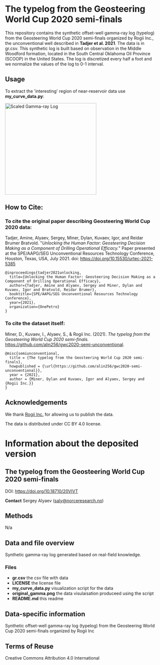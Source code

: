 # The typelog from the Geosteering World Cup 2020 semi-finals 

This repository contains the synthetic offset-well gamma-ray log (typelog) from the Geosteering World Cup 2020 semi-finals organized by Rogii Inc., the unconventional well described in **Tadjer et al. 2021**. The data is in gr.csv.
This synthetic log is built based on observation in the Middle Woodford formation, located in the South Central Oklahoma Oil Province (SCOOP) in the United States. 
The log is discretized every half a foot and we normalize the values of the log to 0-1 interval.

## Usage

To extract the 'interesting' region of near-reservoir data use **my_curve_data.py**:

<img src="https://github.com/alin256/gwc2020-semi-unconventional-typelog/blob/main/original_gamma.png" 
     width="300" 
     title="Scaled Gamma-ray Log">


## How to Cite:

### To cite the original paper describing Geosteering World Cup 2020 data:

Tadjer, Amine, Alyaev, Sergey, Miner, Dylan, Kuvaev, Igor, and Reidar Brumer Bratvold. "*Unlocking the Human Factor: Geosteering Decision Making as a Component of Drilling Operational Efficacy.*" Paper presented at the SPE/AAPG/SEG Unconventional Resources Technology Conference, Houston, Texas, USA, July 2021. doi: https://doi.org/10.15530/urtec-2021-5385

```
@inproceedings{tadjer2021unlocking,
  title={Unlocking the Human Factor: Geosteering Decision Making as a Component of Drilling Operational Efficacy},
  author={Tadjer, Amine and Alyaev, Sergey and Miner, Dylan and Kuvaev, Igor and Bratvold, Reidar Brumer},
  booktitle={SPE/AAPG/SEG Unconventional Resources Technology Conference},
  year={2021},
  organization={OnePetro}
}
```


### To cite the dataset itself:

Miner, D., Kuvaev, I., Alyaev, S., & Rogii Inc. (2021). *The typelog from the Geosteering World Cup 2020 semi-finals.* https://github.com/alin256/gwc2020-semi-unconventional.

```
@misc{semiunconventional,
  title = {The typelog from the Geosteering World Cup 2020 semi-finals},
  howpublished = {\url{https://github.com/alin256/gwc2020-semi-unconventional}},
  year = {2021},
  author = {Miner, Dylan and Kuvaev, Igor and Alyaev, Sergey and {Rogii Inc.}}
}
```

## Acknowledgements 

We thank [Rogii Inc.](https://rogii.com/) for allowing us to publish the data.

The data is distributed under CC BY 4.0 license.

# Information about the deposited version 
## The typelog from the Geosteering World Cup 2020 semi-finals

DOI: https://doi.org/10.18710/20VIVT 

**Contact** Sergey Alyaev (saly@norceresearch.no)

## Methods
N/a

## Data and file overview
Synthetic gamma-ray log generated based on real-field knowledge.

### Files
 - **gr.csv** the csv file with data
 - **LICENSE** the license file 
 - **my_curve_data.py** visualization script for the data
 - **original_gamma.png** the data visulaisation produceed using the script
 - **README.md** this readme
 
## Data-specific information
Synthetic offset-well gamma-ray log (typelog) from the Geosteering World Cup 2020 semi-finals organized by Rogii Inc

## Terms of Reuse
Creative Commons Attribution 4.0 International
